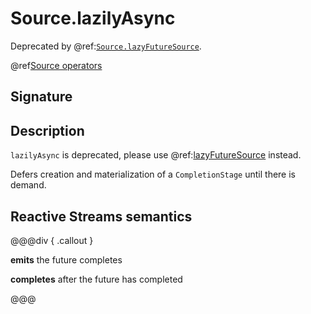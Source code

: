 # Source.lazilyAsync

Deprecated by @ref:[`Source.lazyFutureSource`](lazyFutureSource.md).

@ref[Source operators](../index.md#source-operators)

## Signature

## Description

`lazilyAsync` is deprecated, please use @ref:[lazyFutureSource](lazyFutureSource.md) instead.

Defers creation and materialization of a `CompletionStage` until there is demand.

## Reactive Streams semantics

@@@div { .callout }

**emits** the future completes

**completes** after the future has completed

@@@

